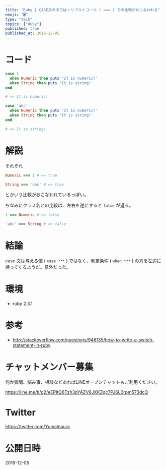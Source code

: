 ```yaml
---
title: "Ruby | CASE文の中ではトリプルイコール ( === ) での比較がおこなわれる"
emoji: "🖥"
type: "tech"
topics: ["Ruby"]
published: true
published_at: 2016-12-05
---
```


# コード

```rb
case 1
  when Numeric then puts 'It is numeric!'
  when String then puts 'It is string!'
end

# => It is numeric!
```

```rb
case 'abc'
  when Numeric then puts 'It is numeric!'
  when String then puts 'It is string!'
end

# => It is string!
```

# 解説

それぞれ

```rb
Numeric === 1 # => true
```

```rb
String === 'abc' # => true
```

とかいう比較がおこなわれているっぽい。

ちなみにクラス名との比較は、左右を逆にすると `false` が返る。

```rb
1 === Numeric # => false
```

```rb
'abc' === String # => false
```

# 結論

case 文は与える値 ( `case ***` ) ではなく、判定条件 ( `when ***` ) の方を左辺に持ってくるようだ。意外だった。

# 環境

- ruby 2.3.1

# 参考

- http://stackoverflow.com/questions/948135/how-to-write-a-switch-statement-in-ruby








<!-- Update From Qiita API -->

# チャットメンバー募集


何か質問、悩み事、相談などあればLINEオープンチャットもご利用ください。

https://line.me/ti/g2/eEPltQ6Tzh3pYAZV8JXKZqc7PJ6L0rpm573dcQ





# Twitter


https://twitter.com/YumaInaura


<!-- Update From Qiita API -->



# 公開日時

2016-12-05
